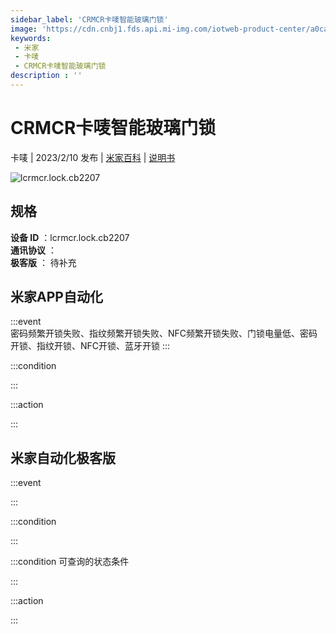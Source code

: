 ```yaml
---
sidebar_label: 'CRMCR卡唛智能玻璃门锁'
image: 'https://cdn.cnbj1.fds.api.mi-img.com/iotweb-product-center/a0cab56945da55b4ddadda2ab7f548e7_1664443860813.png?GalaxyAccessKeyId=AKVGLQWBOVIRQ3XLEW&Expires=9223372036854775807&Signature=XE2lo+1DXL5/4Y5EYGsqQOsbfTg='
keywords: 
 - 米家
 - 卡唛
 - CRMCR卡唛智能玻璃门锁
description : ''
---
```

# CRMCR卡唛智能玻璃门锁

卡唛 | 2023/2/10 发布 | [米家百科](https://home.mi.com/webapp/content/baike/product/index.html?model=lcrmcr.lock.cb2207) | [说明书](https://home.mi.com/views/introduction.html?model=lcrmcr.lock.cb2207&region=cn)

![lcrmcr.lock.cb2207](https://cdn.cnbj1.fds.api.mi-img.com/iotweb-product-center/a0cab56945da55b4ddadda2ab7f548e7_1664443860813.png?GalaxyAccessKeyId=AKVGLQWBOVIRQ3XLEW&Expires=9223372036854775807&Signature=XE2lo+1DXL5/4Y5EYGsqQOsbfTg=)

## 规格  
> 
**设备 ID** ：lcrmcr.lock.cb2207  
**通讯协议** ：  
**极客版**  ： 待补充 


## 米家APP自动化  

:::event  
密码频繁开锁失败、指纹频繁开锁失败、NFC频繁开锁失败、门锁电量低、密码开锁、指纹开锁、NFC开锁、蓝牙开锁
:::

:::condition  

:::

:::action   

:::

## 米家自动化极客版  

:::event  

:::

:::condition  

:::

:::condition 可查询的状态条件  

:::

:::action  

:::

        

